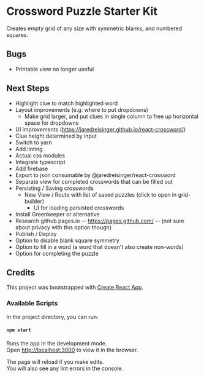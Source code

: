 # Crossword Puzzle Starter Kit

Creates empty grid of any size with symmetric blanks, and numbered squares.

## Bugs
* Printable view no longer useful


## Next Steps
* Highlight clue to match highlighted word
* Layout improvements (e.g. where to put dropdowns)
  * Make grid larger, and put clues in single column to free up horizontal space for dropdowns
* UI improvements (https://jaredreisinger.github.io/react-crossword/)
* Clue height determined by input
* Switch to yarn
* Add linting
* Actual css modules
* Integrate typescript
* Add firebase 
* Export to json consumable by @jaredreisinger/react-crossword
* Separate view for completed crosswords that can be filled out
* Persisting / Saving crosswords
  * New View / Route with list of saved puzzles (click to open in grid-builder)
	* UI for loading persisted crosswords
* Install Greenkeeper or alternative
* Research github.pages.io -- https://pages.github.com/ -- (not sure about privacy with this option though)
* Publish / Deploy
* Option to disable blank square symmetry
* Option to fill in a word (a word that doesn't also create non-words)
* Option for completing the puzzle



## Credits

This project was bootstrapped with [Create React App](https://github.com/facebook/create-react-app).

### Available Scripts

In the project directory, you can run:

#### `npm start`

Runs the app in the development mode.<br>
Open [http://localhost:3000](http://localhost:3000) to view it in the browser.

The page will reload if you make edits.<br>
You will also see any lint errors in the console.

